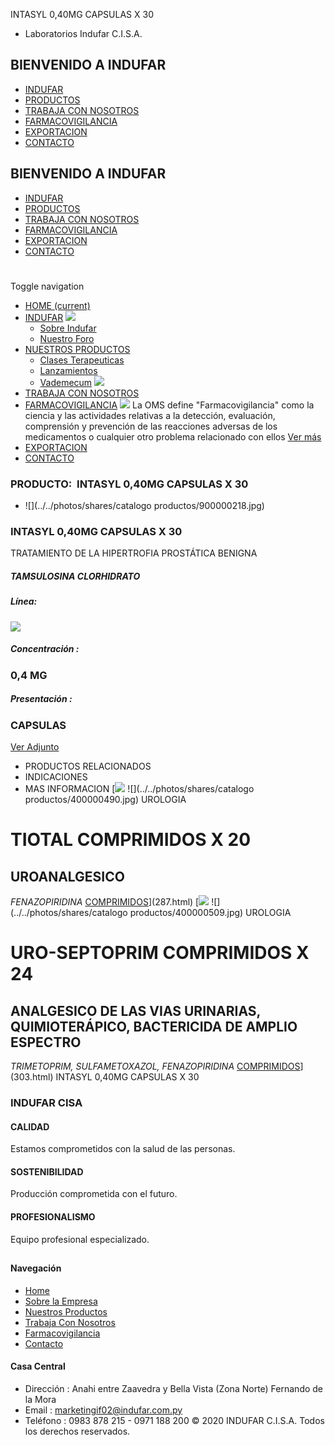 INTASYL 0,40MG CAPSULAS X 30
- Laboratorios Indufar C.I.S.A.
## BIENVENIDO A INDUFAR
* [INDUFAR](3834911.html#)
* [PRODUCTOS](3834911.html#)
* [TRABAJA CON NOSOTROS](3834911.html#)
* [FARMACOVIGILANCIA](3834911.html#)
* [EXPORTACION](3834911.html#)
* [CONTACTO](3834911.html#)
## BIENVENIDO A INDUFAR
* [INDUFAR](../../index.html)
* [PRODUCTOS](../../productos.html)
* [TRABAJA CON NOSOTROS](../../trabaja_con_nosotros.html)
* [FARMACOVIGILANCIA](../../farmacovigilancia.html)
* [EXPORTACION](../../exportacion.html)
* [CONTACTO](../../contacto.html)
# 
Toggle navigation
* [HOME (current)](../../index.html)
* [INDUFAR](3834911.html#) 
  [![ ](../../photos/shares/Sistema/Menu/indufar_menul.jpg)](../../institucional.html)
  - [Sobre Indufar](../../institucional.html)
  - [Nuestro Foro](../../blog.html)
* [NUESTROS PRODUCTOS](3834911.html#) 
  - [Clases Terapeuticas](../clases_terapeuticas.html)
  - [Lanzamientos](../lanzamientos.html)
  - [Vademecum](../../productos.html)
  [![ ](../../photos/shares/Sistema/Menu/productos.png)](../../productos.html)
* [TRABAJA CON NOSOTROS](../../trabaja_con_nosotros.html)
* [FARMACOVIGILANCIA](3834911.html#) 
  [![ ](../../photos/shares/Sistema/Menu/TUBOS.png)](../../farmacovigilancia.html)
  La OMS define "Farmacovigilancia" como la ciencia y las actividades relativas a la detección, evaluación, comprensión y prevención de las reacciones adversas de los medicamentos o cualquier otro problema relacionado con ellos
  [Ver más](../../farmacovigilancia.html)
* [EXPORTACION](../../exportacion.html)
* [CONTACTO](../../contacto.html)
### PRODUCTO:  INTASYL 0,40MG CAPSULAS X 30
* ![](../../photos/shares/catalogo productos/900000218.jpg)
### **INTASYL 0,40MG CAPSULAS X 30**
TRATAMIENTO DE LA HIPERTROFIA PROSTÁTICA BENIGNA
##### **TAMSULOSINA CLORHIDRATO**
##### **Línea:**
[![](../../photos/shares/Laboratorios/lab_medical.png)](../linea/2.html)
##### **Concentración :**
### 0,4 MG
##### **Presentación :**
### CAPSULAS
[Ver Adjunto](../../files/shares/prospectos/900000218.pdf)
* PRODUCTOS RELACIONADOS
* INDICACIONES
* MAS INFORMACION
[![](../../photos/shares/Laboratorios/lab_indufar.png)
![](../../photos/shares/catalogo productos/400000490.jpg)
UROLOGIA
# TIOTAL COMPRIMIDOS X 20
## UROANALGESICO
*FENAZOPIRIDINA*
[COMPRIMIDOS](3834911.html#)](287.html)
[![](../../photos/shares/Laboratorios/lab_indufar.png)
![](../../photos/shares/catalogo productos/400000509.jpg)
UROLOGIA
# URO-SEPTOPRIM COMPRIMIDOS X 24
## ANALGESICO DE LAS VIAS URINARIAS, QUIMIOTERÁPICO, BACTERICIDA DE AMPLIO ESPECTRO
*TRIMETOPRIM, SULFAMETOXAZOL, FENAZOPIRIDINA*
[COMPRIMIDOS](3834911.html#)](303.html)
INTASYL 0,40MG CAPSULAS X 30
### INDUFAR CISA
#### CALIDAD
Estamos comprometidos con la salud de las personas.
#### SOSTENIBILIDAD
Producción comprometida con el futuro.
#### PROFESIONALISMO
Equipo profesional especializado.
## 
#### Navegación
* [Home](../../index.html)
* [Sobre la Empresa](../../institucional.html)
* [Nuestros Productos](../../productos.html)
* [Trabaja Con Nosotros](../../trabaja_con_nosotros.html)
* [Farmacovigilancia](../../farmacovigilancia.html)
* [Contacto](../../contacto.html)
#### Casa Central
* Dirección : Anahi entre Zaavedra y Bella Vista (Zona Norte) Fernando de la Mora
* Email : [marketingif02@indufar.com.py](mailto:marketingif02@indufar.com.py)
* Teléfono : 0983 878 215 - 0971 188 200
© 2020 INDUFAR C.I.S.A. Todos los derechos reservados.